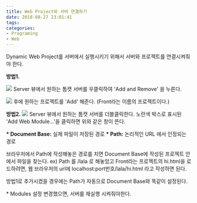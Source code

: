 ```yaml
---
title: Web Project와 서버 연결하기
date: 2018-08-27 23:01:41
tags:
categories:
- Programing
- Web
---
```


Dynamic Web Project를 서버에서 실행시키기 위해서 서버와 프로젝트를 연결시켜줘야 한다.

__방법1.__

![](https://user-images.githubusercontent.com/42576587/44795744-68919800-abe6-11e8-8ca7-49cbae653ef3.png)
Server 뷰에서 원하는 톰캣 서버를 우클릭하여 'Add and Remove' 을 누른다.

![](https://user-images.githubusercontent.com/42576587/44794497-9c1ef300-abe3-11e8-8e7a-d7919d13c33d.png)
후에 원하는 프로젝트를 'Add' 해준다. (Front라는 이름의 프로젝트이다.)


__방법2.__
![](https://user-images.githubusercontent.com/42576587/44795070-cc1ac600-abe4-11e8-8aeb-a4868c43e578.png)
Server 뷰에서 원하는 톰캣 서버를 더블클릭한다.
노란색 박스로 표시된 'Add Web Module...'을 클릭하면 위와 같은 창이 뜬다.

__\* Document Base:__ 실제 파일이 저장된 경로
__\* Path:__ 논리적인 URL 에서 인정되는 경로

브라우저에서 Path에 작성해놓은 경로를 치면 Document Base에 작성된 프로젝트 안에서 파일을 찾는다.
ex) Path 를 /lala 로 해놓았고 Front라는 프로젝트의 hi.html을 로드하려면,
웹 브라우저의 url에 localhost:port번호/lala/hi.html 라고 작성하면 된다.

방법1로 추가시켰을 경우에는 Path가 자동으로 Document Base와 똑같이 설정된다.

\* Modules 설정 변경했으면, 서버를 재실행 시켜줘야한다.
